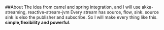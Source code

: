 ##About
The idea from camel and spring integration,  and I will use akka-streaming, reactive-stream-jvm
Every stream has source, flow, sink. source sink is elso the publisher and subscribe.
So I will make every thing like this. **simple,flexibility and powerful**.
